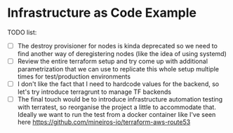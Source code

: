 # Infrastructure as Code Example

TODO list:
- [ ] The destroy provisioner for nodes is kinda deprecated so we need to find another way of deregistering nodes (like the idea of using systemd)
- [ ] Review the entire terraform setup and try come up with additional parametrization that we can use to replicate this whole setup multiple times for test/production environments
- [ ] I don't like the fact that I need to hardcode values for the backend, so let's try introduce terragrunt to manage TF backends
- [ ] The final touch would be to introduce infrastructure automation testing with terratest, so reorganise the project a little to accommodate that. Ideally we want to run the test from a docker container like I've seen here https://github.com/mineiros-io/terraform-aws-route53